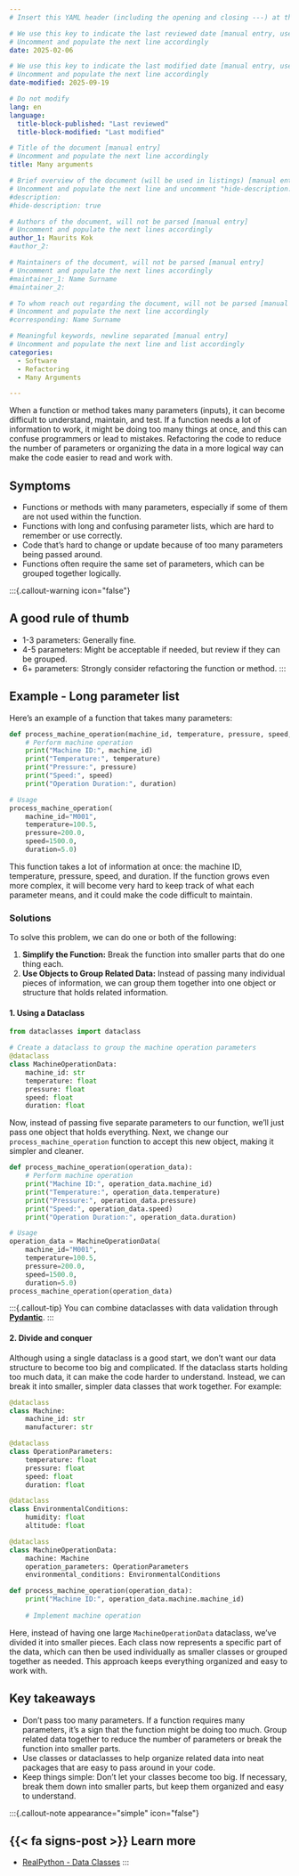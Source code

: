 ```yaml
---
# Insert this YAML header (including the opening and closing ---) at the beginning of the document and fill it out accordingly

# We use this key to indicate the last reviewed date [manual entry, use YYYY-MM-DD]
# Uncomment and populate the next line accordingly
date: 2025-02-06

# We use this key to indicate the last modified date [manual entry, use YYYY-MM-DD]
# Uncomment and populate the next line accordingly
date-modified: 2025-09-19

# Do not modify
lang: en
language: 
  title-block-published: "Last reviewed"
  title-block-modified: "Last modified"

# Title of the document [manual entry]
# Uncomment and populate the next line accordingly
title: Many arguments

# Brief overview of the document (will be used in listings) [manual entry]
# Uncomment and populate the next line and uncomment "hide-description: true".
#description: 
#hide-description: true

# Authors of the document, will not be parsed [manual entry]
# Uncomment and populate the next lines accordingly
author_1: Maurits Kok
#author_2:

# Maintainers of the document, will not be parsed [manual entry]
# Uncomment and populate the next lines accordingly
#maintainer_1: Name Surname
#maintainer_2:

# To whom reach out regarding the document, will not be parsed [manual entry]
# Uncomment and populate the next line accordingly
#corresponding: Name Surname

# Meaningful keywords, newline separated [manual entry]
# Uncomment and populate the next line and list accordingly
categories: 
  - Software
  - Refactoring
  - Many Arguments

---
```


When a function or method takes many parameters (inputs), it can become difficult to understand, maintain, and test. If a function needs a lot of information to work, it might be doing too many things at once, and this can confuse programmers or lead to mistakes. Refactoring the code to reduce the number of parameters or organizing the data in a more logical way can make the code easier to read and work with.

## Symptoms
- Functions or methods with many parameters, especially if some of them are not used within the function.
- Functions with long and confusing parameter lists, which are hard to remember or use correctly.
- Code that’s hard to change or update because of too many parameters being passed around.
- Functions often require the same set of parameters, which can be grouped together logically.

:::{.callout-warning icon="false"}
## A good rule of thumb
- 1-3 parameters: Generally fine.
- 4-5 parameters: Might be acceptable if needed, but review if they can be grouped.
- 6+ parameters: Strongly consider refactoring the function or method.
:::

## Example - Long parameter list
Here’s an example of a function that takes many parameters:

```python	
def process_machine_operation(machine_id, temperature, pressure, speed, duration):
    # Perform machine operation
    print("Machine ID:", machine_id)
    print("Temperature:", temperature)
    print("Pressure:", pressure)
    print("Speed:", speed)
    print("Operation Duration:", duration)

# Usage
process_machine_operation(
    machine_id="M001", 
    temperature=100.5, 
    pressure=200.0, 
    speed=1500.0, 
    duration=5.0)
```	
This function takes a lot of information at once: the machine ID, temperature, pressure, speed, and duration. If the function grows even more complex, it will become very hard to keep track of what each parameter means, and it could make the code difficult to maintain.


### Solutions
To solve this problem, we can do one or both of the following:

1. **Simplify the Function:** Break the function into smaller parts that do one thing each.
2. **Use Objects to Group Related Data:** Instead of passing many individual pieces of information, we can group them together into one object or structure that holds related information.


#### 1. Using a Dataclass
```python
from dataclasses import dataclass

# Create a dataclass to group the machine operation parameters
@dataclass
class MachineOperationData:
    machine_id: str
    temperature: float
    pressure: float
    speed: float
    duration: float
```
Now, instead of passing five separate parameters to our function, we’ll just pass one object that holds everything. Next, we change our `process_machine_operation` function to accept this new object, making it simpler and cleaner.

```python
def process_machine_operation(operation_data):
    # Perform machine operation
    print("Machine ID:", operation_data.machine_id)
    print("Temperature:", operation_data.temperature)
    print("Pressure:", operation_data.pressure)
    print("Speed:", operation_data.speed)
    print("Operation Duration:", operation_data.duration)

# Usage 
operation_data = MachineOperationData(
    machine_id="M001", 
    temperature=100.5, 
    pressure=200.0, 
    speed=1500.0, 
    duration=5.0)
process_machine_operation(operation_data)
```

:::{.callout-tip}
You can combine dataclasses with data validation through [**Pydantic**](https://docs.pydantic.dev/latest/).
:::

#### 2. Divide and conquer

Although using a single dataclass is a good start, we don’t want our data structure to become too big and complicated. If the dataclass starts holding too much data, it can make the code harder to understand. Instead, we can break it into smaller, simpler data classes that work together. For example:

```python
@dataclass
class Machine:
    machine_id: str
    manufacturer: str

@dataclass
class OperationParameters:
    temperature: float
    pressure: float
    speed: float
    duration: float

@dataclass
class EnvironmentalConditions:
    humidity: float
    altitude: float

@dataclass
class MachineOperationData:
    machine: Machine
    operation_parameters: OperationParameters
    environmental_conditions: EnvironmentalConditions

def process_machine_operation(operation_data):
    print("Machine ID:", operation_data.machine.machine_id)
    
    # Implement machine operation
```	
Here, instead of having one large `MachineOperationData` dataclass, we’ve divided it into smaller pieces. Each class now represents a specific part of the data, which can then be used individually as smaller classes or grouped together as needed. This approach keeps everything organized and easy to work with.

## Key takeaways
- Don’t pass too many parameters. If a function requires many parameters, it’s a sign that the function might be doing too much. Group related data together to reduce the number of parameters or break the function into smaller parts.
- Use classes or dataclasses to help organize related data into neat packages that are easy to pass around in your code.
- Keep things simple: Don’t let your classes become too big. If necessary, break them down into smaller parts, but keep them organized and easy to understand.


:::{.callout-note appearance="simple" icon="false"}
## {{< fa signs-post >}} Learn more
- [RealPython - Data Classes](https://realpython.com/python-data-classes/)
:::